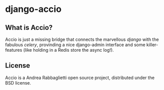 # django-accio

What is Accio?
--------------

Accio is just a missing bridge that connects the marvellous *django* with the fabulous *celery*, provinding a nice django-admin interface and some killer-features (like holding in a Redis store the async log!).

License
--------------

Accio is a Andrea Rabbaglietti open source project, distributed under the BSD license.
